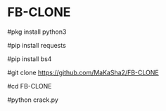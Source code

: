 # FB-CLONE

#pkg install python3

#pip install requests 

#pip install bs4

#git clone https://github.com/MaKaSha2/FB-CLONE

#cd FB-CLONE

#python crack.py
